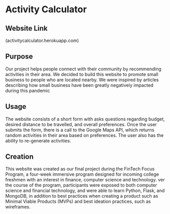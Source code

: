 # Activity Calculator

## Website Link
(activitycalculator.herokuapp.com)

## Purpose
Our project helps people connect with their community by recommending activities in their area. We decided to build this website to promote small business to people who are located nearby. We were inspired by articles describing how small business have been greatly negatively impacted during this pandemic

## Usage
The website consists of a short form with asks questions regarding budget, desired distance to be travelled, and overall preferences. Once the user submits the form, there is a call to the Google Maps API, which returns random activities in their area based on preferences. The user also has the ability to re-generate activities.

## Creation
This website was created as our final project during the FinTech Focus Program, a four-week immersive program designed for incoming college freshmen with an interest in finance, computer science and technology. ver the course of the program, participants were exposed to both computer science and financial technology, and were able to learn Python, Flask, and MongoDB, in addition to best practices when creating a product such as Minimal Viable Products (MVPs) and best ideation practices, such as wireframes.
